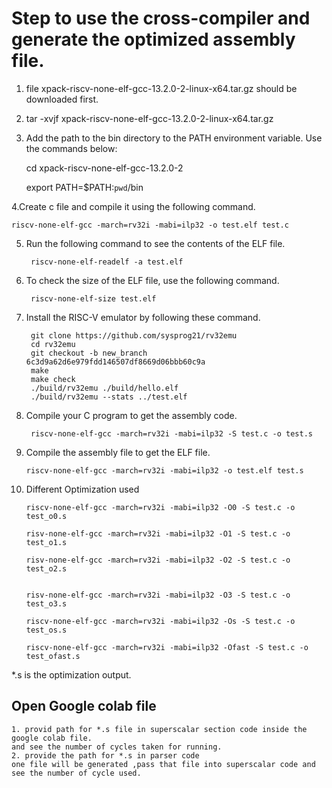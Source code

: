 # Step to  use the cross-compiler and generate the optimized assembly file.


1. file xpack-riscv-none-elf-gcc-13.2.0-2-linux-x64.tar.gz should be downloaded first.
2. tar -xvjf xpack-riscv-none-elf-gcc-13.2.0-2-linux-x64.tar.gz
3. Add the path to the bin directory to the PATH environment variable. Use the commands
below:

    cd xpack-riscv-none-elf-gcc-13.2.0-2

    export PATH=$PATH:`pwd`/bin

4.Create c file and compile it using the following command.

    riscv-none-elf-gcc -march=rv32i -mabi=ilp32 -o test.elf test.c

5. Run the following command to see the contents of the ELF file.

        riscv-none-elf-readelf -a test.elf



6. To check the size of the ELF file, use the following command.

        riscv-none-elf-size test.elf

7. Install the RISC-V emulator by following these command.

        git clone https://github.com/sysprog21/rv32emu
        cd rv32emu
        git checkout -b new_branch 6c3d9a62d6e979fdd146507df8669d06bbb60c9a
        make
        make check
        ./build/rv32emu ./build/hello.elf
        ./build/rv32emu --stats ../test.elf

8. Compile your C program to get the assembly code.
    
        riscv-none-elf-gcc -march=rv32i -mabi=ilp32 -S test.c -o test.s

14. Compile the assembly file to get the ELF file.

        riscv-none-elf-gcc -march=rv32i -mabi=ilp32 -o test.elf test.s
15. Different Optimization used
        
        riscv-none-elf-gcc -march=rv32i -mabi=ilp32 -O0 -S test.c -o test_o0.s

        risv-none-elf-gcc -march=rv32i -mabi=ilp32 -O1 -S test.c -o test_o1.s

        risv-none-elf-gcc -march=rv32i -mabi=ilp32 -O2 -S test.c -o test_o2.s


        risv-none-elf-gcc -march=rv32i -mabi=ilp32 -O3 -S test.c -o test_o3.s

        riscv-none-elf-gcc -march=rv32i -mabi=ilp32 -Os -S test.c -o test_os.s

        riscv-none-elf-gcc -march=rv32i -mabi=ilp32 -Ofast -S test.c -o test_ofast.s


*.s is the optimization output.

## Open Google colab file
    1. provid path for *.s file in superscalar section code inside the google colab file.
    and see the number of cycles taken for running.
    2. provide the path for *.s in parser code
    one file will be generated ,pass that file into superscalar code and see the number of cycle used.
 
